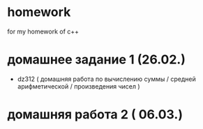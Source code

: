 # homework
 for my homework of c++
# домашнее задание 1 (26.02.)
- dz312 ( домашняя работа по вычислению суммы / средней арифметической / произведения чисел )
# домашняя работа 2 ( 06.03.)
